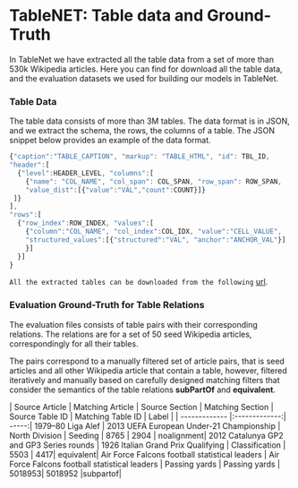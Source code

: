 # TableNET: Table data and Ground-Truth


In TableNet we have extracted all the table data from a set of more than 530k Wikipedia articles. Here you can find for download all the table data, and the evaluation datasets we used for building our models in TableNet. 

### Table Data

The table data consists of more than 3M tables. The data format is in JSON, and we extract the schema, the rows, the columns of a table. The JSON snippet below provides an example of the data format.

```javascript
{"caption":"TABLE_CAPTION", "markup": "TABLE_HTML", "id": TBL_ID, 
"header":[
  {"level":HEADER_LEVEL, "columns":[ 
    {"name": "COL_NAME", "col_span": COL_SPAN, "row_span": ROW_SPAN, 
    "value_dist":[{"value":"VAL","count":COUNT}]}
 ]}
], 
"rows":[ 
  {"row_index":ROW_INDEX, "values":[
    {"column":"COL_NAME", "col_index":COL_IDX, "value":"CELL_VALUE",  
    "structured_values":[{"structured":"VAL", "anchor":"ANCHOR_VAL"}]
    }]
  }]
}
```

`All the extracted tables can be downloaded from the following` [url](http://l3s.de/~fetahu/wiki_tables/structured_html_table_data.json.gz).


### Evaluation Ground-Truth for Table Relations

The evaluation files consists of table pairs with their corresponding relations. The relations are for a set of 50 seed Wikipedia articles, correspondingly for all their tables. 

The pairs correspond to a manually filtered set of article pairs, that is seed articles and all other Wikipedia article that contain a table, however, filtered iteratively and manually based on carefully designed matching filters that consider the semantics of the table relations **subPartOf** and **equivalent**.

| Source Article        |  Matching Article | Source Section  | Matching Section | Source Table ID | Matching Table ID | Label |
| ------------- |:-------------:| -----:|
1979–80 Liga Alef | 2013 UEFA European Under-21 Championship | North Division | Seeding | 8765 | 2904 | noalignment|
2012 Catalunya GP2 and GP3 Series rounds | 1926 Italian Grand Prix Qualifying | Classification | 5503 | 4417| equivalent|
Air Force Falcons football statistical leaders | Air Force Falcons football statistical leaders | Passing yards | Passing yards | 5018953| 5018952 |subpartof| 

